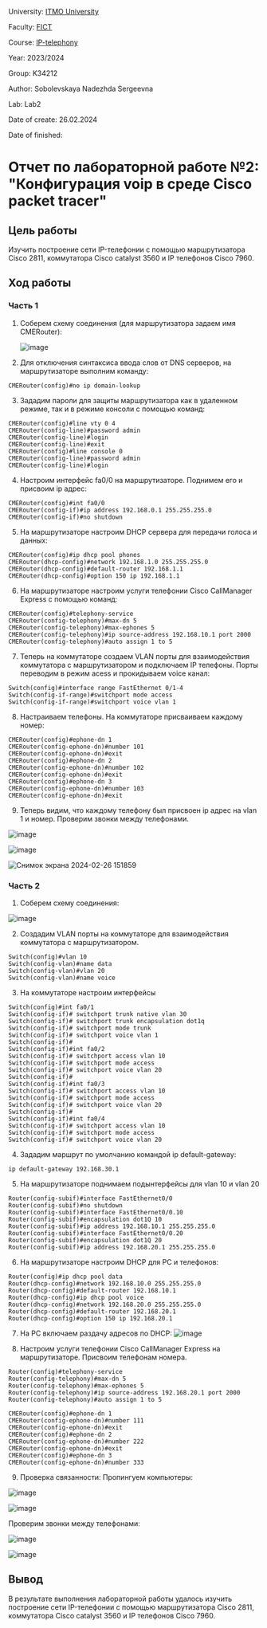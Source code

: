 University: [ITMO University](https://itmo.ru/ru/)

Faculty: [FICT](https://fict.itmo.ru)

Course: [IP-telephony](https://github.com/itmo-ict-faculty/ip-telephony)

Year: 2023/2024

Group: K34212

Author: Sobolevskaya Nadezhda Sergeevna

Lab: Lab2

Date of create: 26.02.2024

Date of finished: 

# Отчет по лабораторной работе №2: "Конфигурация voip в среде Сisco packet tracer"

## Цель работы
Изучить построение сети IP-телефонии с помощью маршрутизатора Cisco 2811, коммутатора Cisco catalyst 3560 и IP телефонов Cisco 7960.

## Ход работы

### Часть 1

1. Соберем схему соединения (для маршрутизатора задаем имя CMERouter):

   ![image](https://github.com/NadiaSob/2023_2024-ip-telephony-k34212-sobolevskaya-n-s/assets/43678322/53d533e2-3802-41f6-b5ee-b8a1499136a0)

2. Для отключения синтаксиса ввода слов от DNS серверов, на маршрутизаторе выполним команду:
```
CMERouter(config)#no ip domain-lookup
```

3. Зададим пароли для защиты маршрутизатора как в удаленном режиме, так и в режиме консоли с помощью команд:
```
CMERouter(config)#line vty 0 4
CMERouter(config-line)#password admin
CMERouter(config-line)#login
CMERouter(config-line)#exit
CMERouter(config)#line console 0
CMERouter(config-line)#password admin
CMERouter(config-line)#login
```

4. Настроим интерфейс fa0/0 на маршрутизаторе. Поднимем его и присвоим ip адрес:
```
CMERouter(config)#int fa0/0
CMERouter(config-if)#ip address 192.168.0.1 255.255.255.0
CMERouter(config-if)#no shutdown
```

5. На маршрутизаторе настроим DHCP сервера для передачи голоса и данных:
```
CMERouter(config)#ip dhcp pool phones
CMERouter(dhcp-config)#network 192.168.1.0 255.255.255.0
CMERouter(dhcp-config)#default-router 192.168.1.1
CMERouter(dhcp-config)#option 150 ip 192.168.1.1
```

6. На маршрутизаторе настроим услуги телефонии Cisco CallManager Express с помощью команд:
```
CMERouter(config)#telephony-service
CMERouter(config-telephony)#max-dn 5
CMERouter(config-telephony)#max-ephones 5
CMERouter(config-telephony)#ip source-address 192.168.10.1 port 2000
CMERouter(config-telephony)#auto assign 1 to 5
```

7. Теперь на коммутаторе создаем VLAN порты для взаимодействия коммутатора с маршрутизатором и подключаем IP телефоны. Порты переводим в режим acess и прокидываем voice канал:
```
Switch(config)#interface range FastEthernet 0/1-4
Switch(config-if-range)#switchport mode access
Switch(config-if-range)#switchport voice vlan 1
```

8. Настраиваем телефоны. На коммутаторе присваиваем каждому номер:
```
CMERouter(config)#ephone-dn 1
CMERouter(config-ephone-dn)#number 101
CMERouter(config-ephone-dn)#exit
CMERouter(config)#ephone-dn 2
CMERouter(config-ephone-dn)#number 102
CMERouter(config-ephone-dn)#exit
CMERouter(config)#ephone-dn 3
CMERouter(config-ephone-dn)#number 103
CMERouter(config-ephone-dn)#exit
```

9. Теперь видим, что каждому телефону был присвоен ip адрес на vlan 1 и номер. Проверим звонки между телефонами.

![image](https://github.com/NadiaSob/2023_2024-ip-telephony-k34212-sobolevskaya-n-s/assets/43678322/a5d33dae-494a-48a1-bc54-31da5c684018)

![image](https://github.com/NadiaSob/2023_2024-ip-telephony-k34212-sobolevskaya-n-s/assets/43678322/30e62273-3c0c-470f-81cf-43a6130f56bb)

![Снимок экрана 2024-02-26 151859](https://github.com/NadiaSob/2023_2024-ip-telephony-k34212-sobolevskaya-n-s/assets/43678322/722d74b1-c612-4410-b4bd-5ba21e27a29e)

  
### Часть 2

1. Соберем схему соединения:

![image](https://github.com/NadiaSob/2023_2024-ip-telephony-k34212-sobolevskaya-n-s/assets/43678322/62d07bb6-ca6b-4e51-a788-9a698718efcc)

2. Создадим VLAN порты на коммутаторе для взаимодействия коммутатора с маршрутизатором.
```
Switch(config)#vlan 10
Switch(config-vlan)#name data
Switch(config-vlan)#vlan 20
Switch(config-vlan)#name voice
```

3. На коммутаторе настроим интерфейсы
```
Switch(config)#int fa0/1
Switch(config-if)# switchport trunk native vlan 30
Switch(config-if)# switchport trunk encapsulation dot1q
Switch(config-if)# switchport mode trunk
Switch(config-if)# switchport voice vlan 1
Switch(config-if)#
Switch(config-if)#int fa0/2
Switch(config-if)# switchport access vlan 10
Switch(config-if)# switchport mode access
Switch(config-if)# switchport voice vlan 20
Switch(config-if)#
Switch(config-if)#int fa0/3
Switch(config-if)# switchport access vlan 10
Switch(config-if)# switchport mode access
Switch(config-if)# switchport voice vlan 20
Switch(config-if)#
Switch(config-if)#int fa0/4
Switch(config-if)# switchport access vlan 10
Switch(config-if)# switchport mode access
Switch(config-if)# switchport voice vlan 20
```

4. Зададим маршрут по умолчанию командой ip default-gateway:
```
ip default-gateway 192.168.30.1
```

5. На маршрутизаторе поднимаем подынтерфейсы для vlan 10 и vlan 20
```
Router(config-subif)#interface FastEthernet0/0
Router(config-subif)#no shutdown
Router(config-subif)#interface FastEthernet0/0.10
Router(config-subif)#encapsulation dot1Q 10
Router(config-subif)#ip address 192.168.10.1 255.255.255.0
Router(config-subif)#interface FastEthernet0/0.20
Router(config-subif)#encapsulation dot1Q 20
Router(config-subif)#ip address 192.168.20.1 255.255.255.0
```

6. На маршрутизаторе настроим DHCP для PC и телефонов:
```
Router(config)#ip dhcp pool data
Router(dhcp-config)#network 192.168.10.0 255.255.255.0
Router(dhcp-config)#default-router 192.168.10.1
Router(dhcp-config)#ip dhcp pool voice
Router(dhcp-config)#network 192.168.20.0 255.255.255.0
Router(dhcp-config)#default-router 192.168.20.1
Router(dhcp-config)#option 150 ip 192.168.20.1
```

7. На PC включаем раздачу адресов по DHCP:
![image](https://github.com/NadiaSob/2023_2024-ip-telephony-k34212-sobolevskaya-n-s/assets/43678322/e730119d-2a00-4591-86c1-346218252c5e)

8. Настроим услуги телефонии Cisco CallManager Express на маршрутизаторе. Присвоим телефонам номера.
```
Router(config)#telephony-service
Router(config-telephony)#max-dn 5
Router(config-telephony)#max-ephones 5
Router(config-telephony)#ip source-address 192.168.20.1 port 2000
Router(config-telephony)#auto assign 1 to 5
```

```
CMERouter(config)#ephone-dn 1
CMERouter(config-ephone-dn)#number 111
CMERouter(config-ephone-dn)#exit
CMERouter(config)#ephone-dn 2
CMERouter(config-ephone-dn)#number 222
CMERouter(config-ephone-dn)#exit
CMERouter(config)#ephone-dn 3
CMERouter(config-ephone-dn)#number 333
```

9. Проверка связанности:
Пропингуем компьютеры:

![image](https://github.com/NadiaSob/2023_2024-ip-telephony-k34212-sobolevskaya-n-s/assets/43678322/04c4a15d-d5d3-4e13-9df7-f0484555474d)

![image](https://github.com/NadiaSob/2023_2024-ip-telephony-k34212-sobolevskaya-n-s/assets/43678322/c320ab3e-24c8-4f13-af06-565b995dbc9f)

Проверим звонки между телефонами:

![image](https://github.com/NadiaSob/2023_2024-ip-telephony-k34212-sobolevskaya-n-s/assets/43678322/03fffe8e-ca2b-4ded-a4bb-0222d6dbac35)

![image](https://github.com/NadiaSob/2023_2024-ip-telephony-k34212-sobolevskaya-n-s/assets/43678322/77fa0f0a-0a42-4adf-9bad-37a27134d72f)

## Вывод
В результате выполнения лабораторной работы удалось изучить построение сети IP-телефонии с помощью маршрутизатора Cisco 2811, коммутатора Cisco catalyst 3560 и IP телефонов Cisco 7960.

